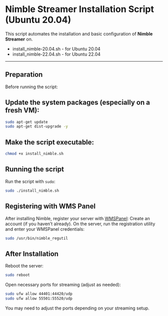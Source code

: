 # Nimble Streamer Installation Script (Ubuntu 20.04)

This script automates the installation and basic configuration of **Nimble Streamer** on.
- install_nimble-20.04.sh  -  for Ubuntu 20.04
- install_nimble-22.04.sh  -  for Ubuntu 22.04

---

## Preparation

Before running the script:

## **Update the system packages** (especially on a fresh VM):
```bash
sudo apt-get update
sudo apt-get dist-upgrade -y
```

## **Make the script executable:**
```bash
chmod +x install_nimble.sh
```

## **Running the script**
Run the script with `sudo`:
```bash
sudo ./install_nimble.sh
```

## **Registering with WMS Panel**
After installing Nimble, register your server with [WMSPanel](https://wmspanel.com/account/sign_up):
Create an account (if you haven’t already).
On the server, run the registration utility and enter your WMSPanel credentials:
```bash
sudo /usr/bin/nimble_regutil
```

## **After Installation**
Reboot the server:
```bash
sudo reboot
```
Open necessary ports for streaming (adjust as needed):
```bash
sudo ufw allow 44401:44420/udp
sudo ufw allow 55501:55520/udp
```
You may need to adjust the ports depending on your streaming setup.

